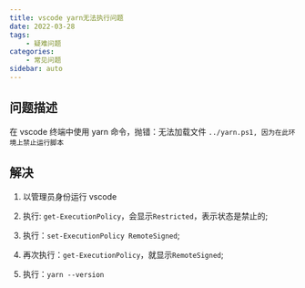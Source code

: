 ```yaml
---
title: vscode yarn无法执行问题
date: 2022-03-28
tags:
    - 疑难问题
categories:
    - 常见问题
sidebar: auto
---
```


## 问题描述

在 vscode 终端中使用 yarn 命令，抛错：无法加载文件 `../yarn.ps1, 因为在此环境上禁止运行脚本`

## 解决

1. 以管理员身份运行 vscode

2. 执行: `get-ExecutionPolicy`，会显示`Restricted`，表示状态是禁止的;

3. 执行：`set-ExecutionPolicy RemoteSigned`;

4. 再次执行：`get-ExecutionPolicy`，就显示`RemoteSigned`;

5. 执行：`yarn --version`
